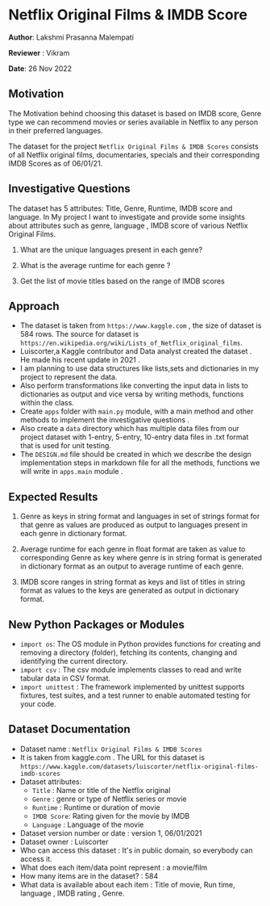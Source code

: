 # Netflix Original Films & IMDB Score

**Author**: Lakshmi Prasanna Malempati 

**Reviewer** : Vikram

**Date**: 26 Nov 2022

## Motivation 
  The Motivation behind choosing this dataset is based on IMDB score, Genre type we can recommend movies or series available in Netflix to any person in their preferred languages.  

The dataset for the project `Netflix Original Films & IMDB Scores` consists of all Netflix original films, documentaries, specials and their corresponding IMDB Scores as of 06/01/21.

## Investigative Questions 
The dataset has 5 attributes: Title, Genre, Runtime, IMDB score and language. In My project I want to investigate and provide some insights about attributes such as genre, language , IMDB score of various Netflix Original Films.

1. What are the unique languages present in each genre?  

2. What is the average runtime for each genre ?  

3. Get the list of movie titles based on the range of IMDB scores 

## Approach 

* The dataset is taken from `https://www.kaggle.com` , the size of dataset is 584 rows. The source for dataset is `https://en.wikipedia.org/wiki/Lists_of_Netflix_original_films`.
* Luiscorter,a Kaggle contributor and Data analyst created the dataset . He made his recent update in 2021 .
* I am planning to use data structures like lists,sets and dictionaries in my project to represent the data.
* Also perform transformations like converting the input data in lists to dictionaries as output and vice versa by writing methods, functions within the class.
* Create `apps` folder with `main.py` module, with a main method and other methods to implement the investigative questions .
* Also create a `data` directory which has multiple data files from our project dataset with 1-entry, 5-entry, 10-entry data files in .txt format that is used for unit testing.
* The `DESIGN.md` file should be created in which we describe the design implementation steps in markdown file for all the methods, functions we will write in `apps.main` module .

## Expected Results 

1. Genre as keys in string format and languages in set of strings format for that genre as values are produced as output to languages present in each genre in dictionary format.

2. Average runtime for each genre in float format are taken as value to corresponding Genre as key where genre is in string format is generated in dictionary format as an output to average runtime of each genre.

3. IMDB score ranges in string format as keys and list of titles in string format as values to the keys are generated as output in dictionary format.

## New Python Packages or Modules 

* `import os`: The OS module in Python provides functions for creating and removing a directory (folder), fetching its contents, changing and identifying the current directory.
* `import csv` : The csv module implements classes to read and write tabular data in CSV format.
* `import unittest` : The framework implemented by unittest supports fixtures, test suites, and a test runner to enable automated testing for your code.

## Dataset Documentation

* Dataset name : `Netflix Original Films & IMDB Scores` 
* It is taken from kaggle.com . The URL for this dataset is `https://www.kaggle.com/datasets/luiscorter/netflix-original-films-imdb-scores`
* Dataset attributes:
  * `Title` : Name or title of the Netflix original
  * `Genre` : genre or type of Netflix series or movie
  * `Runtime` : Runtime or duration of movie
  * `IMDB Score`: Rating given for the movie by IMDB
  * `Language` : Language of the movie 
* Dataset version number or date : version 1, 06/01/2021
* Dataset owner : Luiscorter
* Who can access this dataset : It's in public domain, so everybody can access it.
* What does each item/data point represent : a movie/film
* How many items are in the dataset? : 584
* What data is available about each item : Title of movie, Run time, language , IMDB rating , Genre.
 
